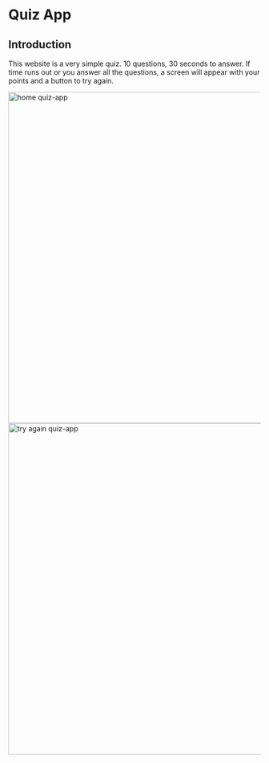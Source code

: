 <h1>Quiz App</h1>

<section>
  <h2>Introduction</h2>
  
  <p>
     This website is a very simple quiz. 10 questions, 30 seconds to answer. 
     If time runs out or you answer all the questions, 
     a screen will appear with your points and a button to try again.
  </p
  
  <div>
    <img src='https://user-images.githubusercontent.com/111538192/204317104-051a547d-4f80-40a5-b8c6-9cfa40b92e9d.png' alt='home quiz-app' width='660px'/>
  </div>
  
  <div>
    <img src='https://user-images.githubusercontent.com/111538192/204318541-aebe94ad-016d-41ef-a448-e61f4a2e63a6.png' alt='try again quiz-app' width='660px'/>
  </div>
  
</section>
